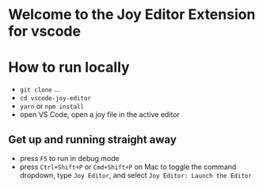 # Welcome to the Joy Editor Extension for vscode

# How to run locally
* `git clone` ...
* `cd vscode-joy-editor`
* `yarn` or `npm install`
* open VS Code, open a joy file in the active editor

## Get up and running straight away
* press `F5` to run in debug mode
* press `Ctrl+Shift+P` or `Cmd+Shift+P` on Mac to toggle the command dropdown,  type `Joy Editor`, and select `Joy Editor: Launch the Editor`